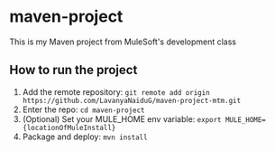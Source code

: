 # maven-project  
 This is my Maven project from MuleSoft's development class  
 ## How to run the project  
1. Add the remote repository: `git remote add origin https://github.com/LavanyaNaiduG/maven-project-mtm.git`  
2. Enter the repo: `cd maven-project`  
3. (Optional) Set your MULE_HOME env variable: `export MULE_HOME={locationOfMuleInstall}`  
4. Package and deploy: `mvn install`